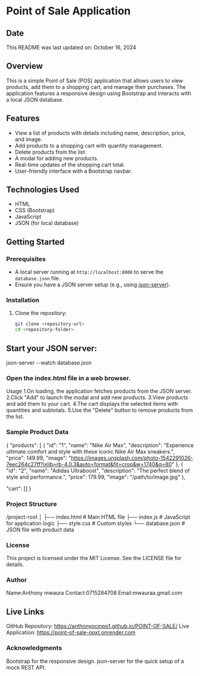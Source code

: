 # Point of Sale Application

## Date
This README was last updated on: October 16, 2024

## Overview

This is a simple Point of Sale (POS) application that allows users to view products, add them to a shopping cart, and manage their purchases. The application features a responsive design using Bootstrap and interacts with a local JSON database.

## Features

- View a list of products with details including name, description, price, and image.
- Add products to a shopping cart with quantity management.
- Delete products from the list.
- A modal for adding new products.
- Real-time updates of the shopping cart total.
- User-friendly interface with a Bootstrap navbar.

## Technologies Used

- HTML
- CSS (Bootstrap)
- JavaScript
- JSON (for local database)

## Getting Started

### Prerequisites

- A local server running at `http://localhost:8000` to serve the `database.json` file.
- Ensure you have a JSON server setup (e.g., using [json-server](https://github.com/typicode/json-server)).

### Installation

1. Clone the repository:

   ```bash
   git clone <repository-url>
   cd <repository-folder>

## Start your JSON server:
json-server --watch database.json

### Open the index.html file in a web browser.
Usage
1.On loading, the application fetches products from the JSON server.
2.Click "Add" to launch the modal and add new products.
3.View products and add them to your cart.
4.The cart displays the selected items with quantities and subtotals.
5.Use the "Delete" button to remove products from the list.

### Sample Product Data
{
  "products": [
    {
      "id": "1",
      "name": "Nike Air Max",
      "description": "Experience ultimate comfort and style with these iconic Nike Air Max sneakers.",
      "price": 149.99,
      "image": "https://images.unsplash.com/photo-1542291026-7eec264c27ff?ixlib=rb-4.0.3&auto=format&fit=crop&w=1740&q=80"
    },
    {
      "id": "2",
      "name": "Adidas Ultraboost",
      "description": "The perfect blend of style and performance.",
      "price": 179.99,
      "image": "/path/to/image.jpg"
    },
    
  "cart": []
}

### Project Structure
/project-root
│
├── index.html          # Main HTML file
├── index.js            # JavaScript for application logic
├── style.css           # Custom styles
└── database.json       # JSON file with product data

### License
This project is licensed under the MIT License. See the LICENSE file for details.
### Author
Name:Anthony mwaura
Contact:0715284708
Email:mwauraa.gmail.com

## Live Links
GitHub Repository: https://anthonyocmpo1.github.io/POINT-OF-SALE/
Live Application: https://point-of-sale-opxt.onrender.com


### Acknowledgments
Bootstrap for the responsive design.
json-server for the quick setup of a mock REST API.


